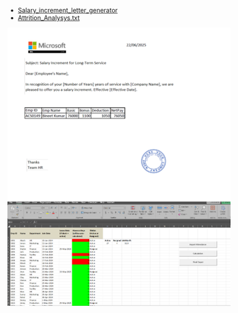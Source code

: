 


- [Salary_increment_letter_generator](VBA_Salary_Increment_Letter_Generator.txt)
- [Attrition_Analysys.txt](vba_attendance_attrition_calc.txt.txt)


![Increment_letter_Screenshot.txt](Increment_letter_screenshot.png.png)
![Attrition_Analysys_Screenshot.png](Atrrition_Report_screenshot.png)
